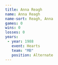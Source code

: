 ```yaml
---
title: Anna Reagh
name: Anna Reagh
name-sort: Reagh, Anna
games: 0
wins: 0
losses: 0
years:
 - year: 1988
   event: Hearts
   team: "MB"
   position: Alternate
---
```

